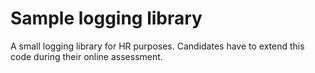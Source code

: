 # Sample logging library

A small logging library for HR purposes. Candidates have to extend this code during their online assessment.